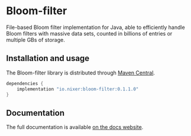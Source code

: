 # Bloom-filter

File-based Bloom filter implementation for Java, able to efficiently handle Bloom filters with massive data sets, 
counted in billions of entries or multiple GBs of storage.

## Installation and usage

The Bloom-filter library is distributed through [Maven Central](https://mvnrepository.com/artifact/io.nixer).

```groovy
dependencies {
    implementation "io.nixer:bloom-filter:0.1.1.0"
}
```

## Documentation

The full documentation is available 
[on the docs website](https://nixer-io.github.io/additional-features/#file-based-bloom-filter-for-java).
